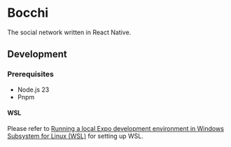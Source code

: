 # Bocchi

The social network written in React Native.

## Development

### Prerequisites

- Node.js 23
- Pnpm

#### WSL

Please refer to [Running a local Expo development environment in Windows Subsystem for Linux (WSL)](https://github.com/expo/fyi/blob/main/wsl.md) for setting up WSL.
